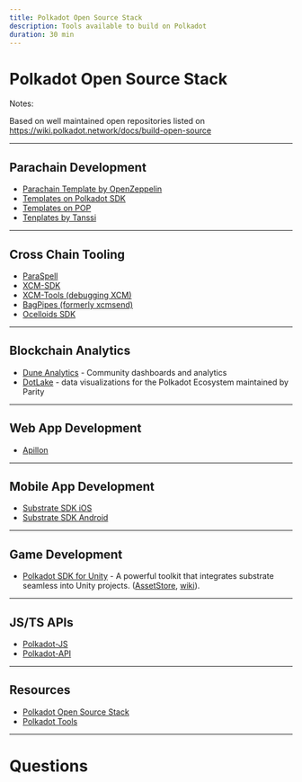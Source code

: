 ```yaml
---
title: Polkadot Open Source Stack
description: Tools available to build on Polkadot
duration: 30 min
---
```


# Polkadot Open Source Stack

Notes:

Based on well maintained open repositories listed on https://wiki.polkadot.network/docs/build-open-source


---

## Parachain Development

<pba-col center>

- [Parachain Template by OpenZeppelin](https://github.com/OpenZeppelin/polkadot-runtime-templates)
- [Templates on Polkadot SDK](https://github.com/paritytech/polkadot-sdk/tree/master/templates)
- [Templates on POP](https://github.com/r0gue-io/pop-cli)
- [Tenplates by Tanssi](https://github.com/moondance-labs/tanssi)

</pba-col>

---

## Cross Chain Tooling

<pba-col center>

- [ParaSpell](https://github.com/paraspell/xcm-tools)
- [XCM-SDK](https://github.com/moonbeam-foundation/xcm-sdk/)
- [XCM-Tools (debugging XCM)](https://github.com/Moonsong-Labs/xcm-tools)
- [BagPipes (formerly xcmsend)](https://github.com/XcmSend/app)
- [Ocelloids SDK](https://github.com/sodazone/ocelloids-sdk)

</pba-col>

---

## Blockchain Analytics

<pba-col center>

- [Dune Analytics](https://dune.com/substrate) - Community dashboards and analytics
- [DotLake](https://dashboards.data.paritytech.io/) - data visualizations for the Polkadot Ecosystem maintained by Parity

</pba-col>

---

## Web App Development

<pba-col center>

- [Apillon](https://apillon.io/)

</pba-col>

---

## Mobile App Development

<pba-col center>

- [Substrate SDK iOS](https://github.com/novasamatech/substrate-sdk-ios)
- [Substrate SDK Android](https://github.com/novasamatech/substrate-sdk-android)

</pba-col>

---

## Game Development

<pba-col center>

- [Polkadot SDK for Unity](https://github.com/PolkadotPlay/Polkadot.Unity.SDK) - A powerful toolkit
  that integrates substrate seamless into Unity projects.
  ([AssetStore](https://assetstore.unity.com/packages/decentralization/infrastructure/polkadot-sdk-for-unity-273535),
  [wiki](https://github.com/PolkadotPlay/Polkadot.Unity.SDK/wiki)).

</pba-col>

---

## JS/TS APIs

<pba-col center>

- [Polkadot-JS](https://polkadot.js.org/)
- [Polkadot-API](https://github.com/polkadot-api/polkadot-api)

</pba-col>

---

## Resources

<pba-col center>

- [Polkadot Open Source Stack](https://wiki.polkadot.network/docs/build-open-source)
- [Polkadot Tools](https://wiki.polkadot.network/docs/build-tools-index)

</pba-col>

---

<!-- .slide: data-background-color="#4A2439" -->

# Questions
